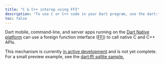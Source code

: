 ```yaml
---
title: "C & C++ interop using FFI"
description: "To use C or C++ code in your Dart program, use the dart:ffi library (currently in preview)."
toc: false
---
```


Dart mobile, command-line, and server apps running on the [Dart Native
platform](/platforms/) can use a foreign function interface
([FFI](https://en.wikipedia.org/wiki/Foreign_function_interface))
to call native C and C++ APIs.

This mechanism is currently [in active
development](https://github.com/dart-lang/sdk/issues/34452) and is not yet
complete. For a small preview example, see the [dart:ffi sqllite
sample.](https://github.com/dart-lang/sdk/blob/master/samples/ffi/sqlite/README.md)
